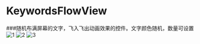 # KeywordsFlowView
###随机布满屏幕的文字，飞入飞出动画效果的控件。文字颜色随机，数量可设置
![1](https://github.com/wenhuaijun/KeywordsFlowView/blob/master/introduce/S60225-134045.jpg " ")
![2](https://github.com/wenhuaijun/KeywordsFlowView/blob/master/introduce/S60225-135726.jpg " ")
![3](https://github.com/wenhuaijun/KeywordsFlowView/blob/master/introduce/S60225-135738.jpg " ")

